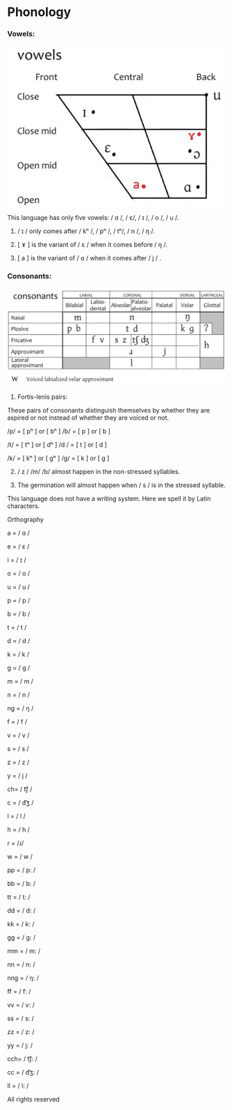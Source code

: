 # Phonology 

### Vowels:

![img](https://github.com/guenchi/language-creating/blob/master/img/cl0.png)

This language has only five vowels: / ɑ /, / ɛ/, / ɪ /, / o /, / u /.


1. / ɪ / only comes after / kʰ /, / pʰ /, / tʰ/, / n /, / ŋ /.

2. [ ɤ ] is the variant  of / ɛ / when it comes before / ŋ /.

3. [ a ] is the variant  of / ɑ / when it comes after / j / .

### Consonants:


![img](https://github.com/guenchi/language-creating/blob/master/img/cl1.png)
1. Fortis-lenis pairs:

These pairs of consonants distinguish themselves by whether they are aspired or not instead of whether they are voiced or not.

/p/ = [ pʰ ] or [ bʰ ]            /b/ = [ p ] or [ b ]

/t/ = [ tʰ ] or [ dʰ ]              /d / = [ t ] or [ d ]

/k/ = [ kʰ ] or [ gʰ ]            /g/ = [ k ] or [ g ]

2. / z / /m/ /b/ almost happen in the non-stressed syllables.

3. The germination will almost happen when / s / is in the stressed syllable.

This language does not have a writing system. Here we spell it by Latin characters.

Orthography

a = / ɑ /

e = / ɛ /

i = / ɪ /

o = / o /

u = / u /

p = / p / 

b =  / b /

t = / t / 

d = / d /

k = / k /

g = / g /

m = / m /

n = / n /

ng = / ŋ /

f = / f /

v = / v /

s = / s /

z = / z /

y = / j /

ch= / t͡ʃ /

c = / d͡ʒ /

l = / l /

h = / h /

r = /ɹ/

w = / w /

pp = / p: / 

bb = / b: /

tt = / t: /

dd = / d: /

kk = / k: /

gg =  / g: /

mm = / m: /

nn = / n: /

nng = / ŋ: /

ff = / f: /

vv = / v: /

ss = / s: /

zz = / z: /

yy = / j: /

cch= / t͡ʃ: /

cc = / d͡ʒ: /

ll = / l: /

All rights reserved 